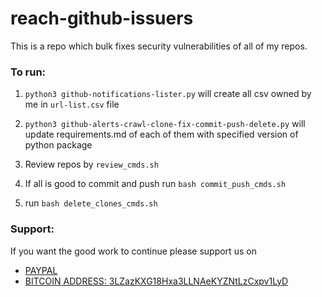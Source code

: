 # reach-github-issuers

This is a repo which bulk fixes security vulnerabilities of all of my repos.

### To run:

1. `python3 github-notifications-lister.py` will create all csv owned by me in `url-list.csv` file

2. `python3 github-alerts-crawl-clone-fix-commit-push-delete.py` will update requirements.md of each of them with specified version of python package

3. Review repos by `review_cmds.sh`

4. If all is good to commit and push run `bash commit_push_cmds.sh`

5. run `bash delete_clones_cmds.sh`

### Support:

If you want the good work to continue please support us on

* [PAYPAL](https://www.paypal.me/ishandutta2007)
* [BITCOIN ADDRESS: 3LZazKXG18Hxa3LLNAeKYZNtLzCxpv1LyD](https://www.coinbase.com/join/5a8e4a045b02c403bc3a9c0c)
